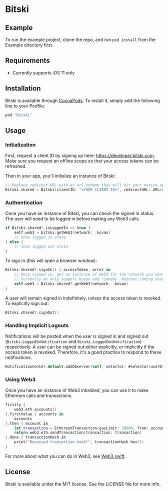 # Bitski

## Example

To run the example project, clone the repo, and run `pod install` from the Example directory first.

## Requirements

- Currently supports iOS 11 only

## Installation

Bitski is available through [CocoaPods](https://cocoapods.org). To install
it, simply add the following line to your Podfile:

```ruby
pod 'Bitski'
```

## Usage


### Initialization

First, request a client ID by signing up here: https://developer.bitski.com. Make sure you request an offline scope so that your access tokens can be refreshed.

Then in your app, you'll initialize an instance of Bitski:

```swift
// Replace redirect URL with an url scheme that will hit your native app
Bitski.shared = Bitski(clientID: "<YOUR CLIENT ID>", redirectURL: URL(string: "exampleapp://application/callback")!)
```

### Authentication

Once you have an instance of Bitski, you can check the signed in status. The user will need to be logged in before making any Web3 calls.

```swift
if Bitski.shared?.isLoggedIn == true {
    self.web3 = bitski.getWeb3(network: .kovan)
    // show logged in state
} else {
    // show logged out state
}
```

To sign in (this will open a browser window):

```swift
Bitski.shared?.signIn() { accessToken, error in
    // Once signed in, get an instance of Web3 for the network you want
    // Currently we only support kovan and rinkeby. mainnet coming soon.
    self.web3 = Bitski.shared?.getWeb3(network: .kovan)
}
```

A user will remain signed in indefinitely, unless the access token is revoked. To explicitly sign out:

```swift
Bitski.shared?.signOut()
```

### Handling Implicit Logouts

Notifications will be posted when the user is signed in and signed out (`Bitski.LoggedInNotification` and `Bitski.LoggedOutNotification`) respectively.
A user can be signed out either explicitly, or implicitly if the access token is revoked. Therefore, it's a good practice to respond to these notifications.

```swift
NotificationCenter.default.addObserver(self, selector: #selector(userDidLogout), name: Bitski.LoggedOutNotification, object: nil)
```

### Using Web3

Once you have an instance of Web3 intialized, you can use it to make Ethereum calls and transactions.

```swift
firstly {
    web3.eth.accounts()
}.firstValue { accounts in
    accounts
}.then { account in
    let transaction = EthereumTransaction(gasLimit: 20000, from: account, to: EthereumAddress(hex: "SOME ADDRESS", eip55: false), value: 0)
    return web3.eth.sendTransaction(transaction: transaction)
}.done { transactionHash in
    print("Received transaction hash!", transactionHash.hex())
}
```

For more about what you can do in Web3, see [Web3.swift](https://github.com/Boilertalk/Web3.swift).

## License

Bitski is available under the MIT license. See the LICENSE file for more info.
